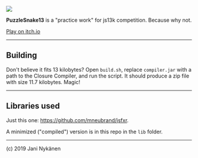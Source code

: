 ![](https://img.itch.zone/aW1nLzE5MjQyNzAucG5n/original/jP3PJm.png)

**PuzzleSnake13** is a "practice work" for js13k competition. Because why not.

[Play on itch.io](https://jani-nykanen.itch.io/puzzlesnake13k)

------------

## Building

Don't believe it fits 13 kilobytes? Open `build.sh`, replace `compiler.jar` with a path to the Closure Compiler, and run the script. It should produce a zip file with size 11.7 kilobytes. Magic!


-----------

## Libraries used

Just this one: 
https://github.com/mneubrand/jsfxr. 

A minimized ("compiled") version is in this repo in the `lib` folder.


-----------

(c) 2019 Jani Nykänen
